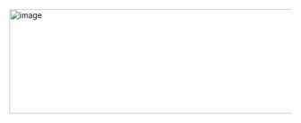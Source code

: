 <img width="625" height="186" alt="image" src="https://github.com/user-attachments/assets/e59387bc-973e-4c22-829e-83a4cd08afb1" />
